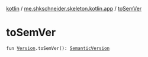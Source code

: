 [kotlin](../index.md) / [me.shkschneider.skeleton.kotlin.app](index.md) / [toSemVer](./to-sem-ver.md)

# toSemVer

`fun `[`Version`](-version/index.md)`.toSemVer(): `[`SemanticVersion`](-semantic-version/index.md)
